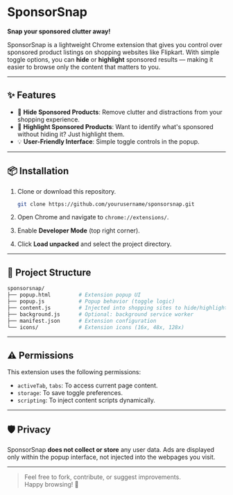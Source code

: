 # SponsorSnap

**Snap your sponsored clutter away!**

SponsorSnap is a lightweight Chrome extension that gives you control over sponsored product listings on shopping websites like Flipkart. With simple toggle options, you can **hide** or **highlight** sponsored results — making it easier to browse only the content that matters to you.

---

## ✨ Features

- 🛑 **Hide Sponsored Products**: Remove clutter and distractions from your shopping experience.
- 🎯 **Highlight Sponsored Products**: Want to identify what's sponsored without hiding it? Just highlight them.
- 💡 **User-Friendly Interface**: Simple toggle controls in the popup.

---

## 📦 Installation

1. Clone or download this repository.

   ```bash
   git clone https://github.com/yourusername/sponsorsnap.git
   ```

2. Open Chrome and navigate to `chrome://extensions/`.

3. Enable **Developer Mode** (top right corner).

4. Click **Load unpacked** and select the project directory.

---

## 🔧 Project Structure

```bash
sponsorsnap/
├── popup.html         # Extension popup UI
├── popup.js           # Popup behavior (toggle logic)
├── content.js         # Injected into shopping sites to hide/highlight sponsored content
├── background.js      # Optional: background service worker
├── manifest.json      # Extension configuration
└── icons/             # Extension icons (16x, 48x, 128x)

```

---

## ⚠️ Permissions

This extension uses the following permissions:

- `activeTab`, `tabs`: To access current page content.
- `storage`: To save toggle preferences.
- `scripting`: To inject content scripts dynamically.

---

## 🛡️ Privacy

SponsorSnap **does not collect or store** any user data. Ads are displayed only within the popup interface, not injected into the webpages you visit.

---

> Feel free to fork, contribute, or suggest improvements.  
> Happy browsing! 🚀
